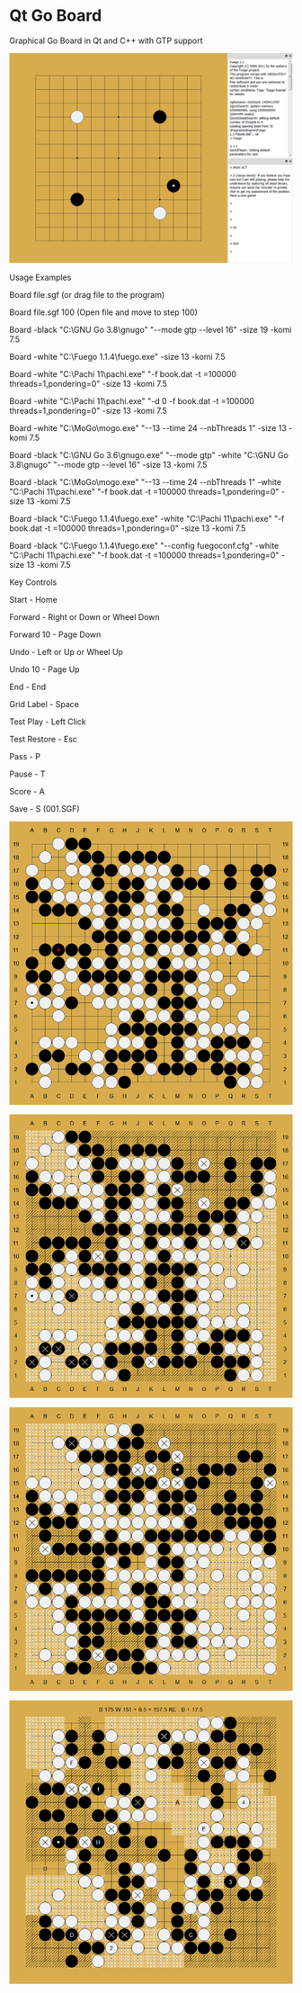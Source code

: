 # Qt Go Board
Graphical Go Board in Qt and C++ with GTP support

![Alt text](A01.png?raw=true)

Usage Examples

Board file.sgf (or drag file to the program)

Board file.sgf 100 (Open file and move to step 100)

Board -black "C:\GNU Go 3.8\gnugo" "--mode gtp --level 16" -size 19 -komi 7.5

Board -white "C:\Fuego 1.1.4\fuego.exe" -size 13 -komi 7.5

Board -white "C:\Pachi 11\pachi.exe" "-f book.dat -t =100000 threads=1,pondering=0" -size 13 -komi 7.5

Board -white "C:\Pachi 11\pachi.exe" "-d 0 -f book.dat -t =100000 threads=1,pondering=0" -size 13 -komi 7.5

Board -white "C:\MoGo\mogo.exe" "--13 --time 24 --nbThreads 1" -size 13 -komi 7.5

Board -black "C:\GNU Go 3.6\gnugo.exe" "--mode gtp" -white "C:\GNU Go 3.8\gnugo" "--mode gtp --level 16" -size 13 -komi 7.5

Board -black "C:\MoGo\mogo.exe" "--13 --time 24 --nbThreads 1" -white "C:\Pachi 11\pachi.exe" "-f book.dat -t =100000 threads=1,pondering=0" -size 13 -komi 7.5

Board -black "C:\Fuego 1.1.4\fuego.exe" -white "C:\Pachi 11\pachi.exe" "-f book.dat -t =100000 threads=1,pondering=0" -size 13 -komi 7.5

Board -black "C:\Fuego 1.1.4\fuego.exe" "--config fuegoconf.cfg" -white "C:\Pachi 11\pachi.exe" "-f book.dat -t =100000 threads=1,pondering=0" -size 13 -komi 7.5

Key Controls

Start - Home

Forward - Right or Down or Wheel Down

Forward 10 - Page Down

Undo - Left or Up or Wheel Up

Undo 10 - Page Up

End - End

Grid Label - Space

Test Play - Left Click

Test Restore - Esc

Pass - P

Pause - T

Score - A

Save - S (001.SGF)

![Alt text](A02.png?raw=true)

![Alt text](A03.png?raw=true)

![Alt text](A04.png?raw=true)

![Alt text](A05.png?raw=true)

